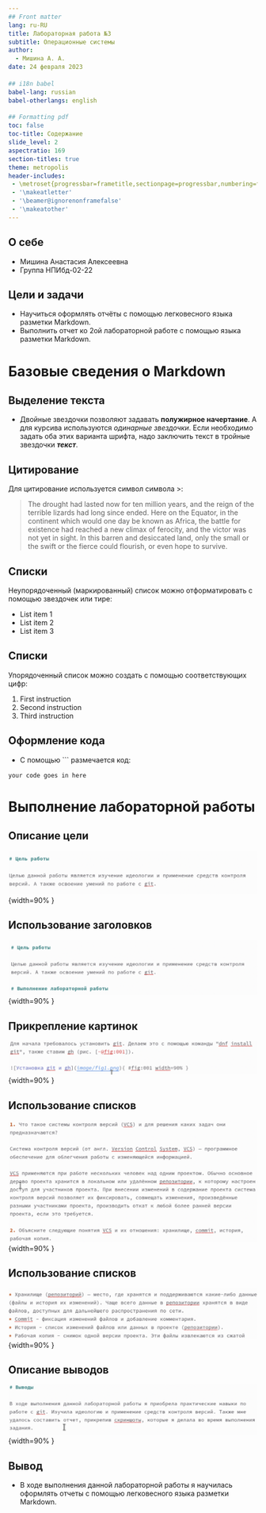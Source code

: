 ```yaml
---
## Front matter
lang: ru-RU
title: Лабораторная работа №3
subtitle: Операционные системы
author:
  - Мишина А. А.
date: 24 февраля 2023

## i18n babel
babel-lang: russian
babel-otherlangs: english

## Formatting pdf
toc: false
toc-title: Содержание
slide_level: 2
aspectratio: 169
section-titles: true
theme: metropolis
header-includes:
 - \metroset{progressbar=frametitle,sectionpage=progressbar,numbering=fraction}
 - '\makeatletter'
 - '\beamer@ignorenonframefalse'
 - '\makeatother'
---
```


## О себе

- Мишина Анастасия Алексеевна
- Группа НПИбд-02-22

## Цели и задачи

- Научиться оформлять отчёты с помощью легковесного языка разметки Markdown.
- Выполнить отчет ко 2ой лабораторной работе с помощью языка разметки Markdown.

# Базовые сведения о Markdown

## Выделение текста

- Двойные звездочки позволяют задавать **полужирное начертание**. А для курсива используются *одинарные звездочки*. Если необходимо задать оба этих варианта шрифта, надо заключить текст в тройные звездочки ***текст***.

## Цитирование

Для цитирование используется символ символа >:

> The drought had lasted now for ten million years, and the reign of
the terrible lizards had long since ended. Here on the Equator, in
the continent which would one day be known as Africa, the battle
for existence had reached a new climax of ferocity, and the victor
was not yet in sight. In this barren and desiccated land, only the
small or the swift or the fierce could flourish, or even hope to
survive.

## Списки

Неупорядоченный (маркированный) список можно отформатировать с помощью звездочек или тире:

- List item 1
- List item 2
- List item 3

## Списки

Упорядоченный список можно создать с помощью соответствующих цифр:

1. First instruction
2. Second instruction
3. Third instruction

## Оформление кода

- С помощью ``` размечается код:

``` language
your code goes in here
```

# Выполнение лабораторной работы

## Описание цели

![Написание цели работы](image/fig1.png){width=90% }

## Использование заголовков

![Заголовки](image/fig2.png){width=90% }

## Прикрепление картинок

![Добавление картинок](image/fig3.png){width=90% }

## Использование списков

![Упорядоченный список](image/fig4.png){width=90% }

## Использование списков

![Неупорядоченный список](image/fig5.png){width=90% }

## Описание выводов

![Выводы к работе](image/fig6.png){width=90% }

## Вывод

- В ходе выполнения данной лабораторной работы я научилась оформлять отчеты с помощью легковесного языка разметки Markdown.
